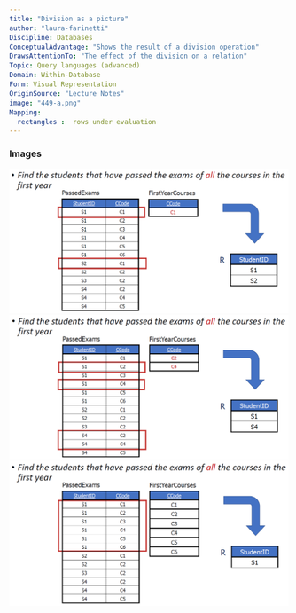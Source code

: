 ```yaml
---
title: "Division as a picture"
author: "laura-farinetti"
Discipline: Databases
ConceptualAdvantage: "Shows the result of a division operation"
DrawsAttentionTo: "The effect of the division on a relation"
Topic: Query languages (advanced)
Domain: Within-Database
Form: Visual Representation
OriginSource: "Lecture Notes"
image: "449-a.png"
Mapping:
  rectangles :  rows under evaluation
---
```

### Images
<img src="/assets/images/nm/449-b.png" class="ui fluid bordered image">
<img src="/assets/images/nm/449-c.png" class="ui fluid bordered image">
<img src="/assets/images/nm/449-d.png" class="ui fluid bordered image">
